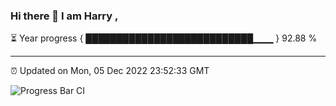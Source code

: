 ### Hi there 👋 I am Harry , 

⏳ Year progress { ███████████████████████████▁▁▁ } 92.88 %

---

⏰ Updated on Mon, 05 Dec 2022 23:52:33 GMT

![Progress Bar CI](https://github.com/duykhang68/duykhang68/workflows/Progress%20Bar%20CI/badge.svg)
